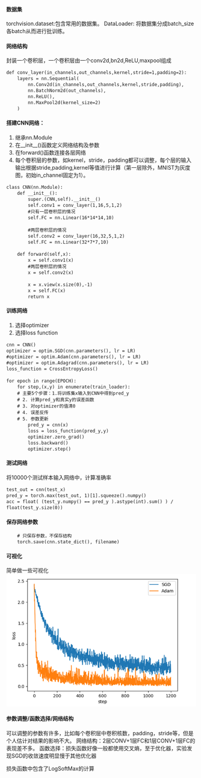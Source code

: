 ####  数据集
torchvision.dataset:包含常用的数据集。
DataLoader: 将数据集分成batch_size各batch从而进行批训练。

#### 网络结构
封装一个卷积层，一个卷积层由一个conv2d,bn2d,ReLU,maxpool组成
```
def conv_layer(in_channels,out_channels,kernel,stride=1,padding=2):
    layers = nn.Sequential(
        nn.Conv2d(in_channels,out_channels,kernel,stride,padding),
        nn.BatchNorm2d(out_channels),
        nn.ReLU(),
        nn.MaxPool2d(kernel_size=2)
    )
```

#### 搭建CNN网络：
1. 继承nn.Module
2. 在__init__()函数定义网络结构及参数
3. 在forward()函数连接各层网络
4. 每个卷积层的参数，如kernel，stride，padding都可以调整，每个层的输入输出根据stride,padding,kernel等值进行计算（第一层除外，MNIST为灰度图，初始in_channel固定为1）。
```
class CNN(nn.Module):
    def __init__():
        super.(CNN,self).__init__()
        self.conv1 = conv_layer(1,16,5,1,2)
        #只有一层卷积层的情况
        self.FC = nn.Linear(16*14*14,10)

        #两层卷积层的情况
        self.conv2 = conv_layer(16,32,5,1,2)
        self.FC = nn.Linear(32*7*7,10)

    def forward(self,x):
        x = self.conv1(x)
        #两层卷积层的情况
        x = self.conv2(x)

        x = x.view(x.size(0),-1)
        x = self.FC(x)
        return x
```
#### 训练网络
1. 选择optimizer
2. 选择loss function
```
cnn = CNN()
optimizer = optim.SGD(cnn.parameters(), lr = LR)
#optimizer = optim.Adam(cnn.parameters(), lr = LR)
#optimizer = optim.Adagrad(cnn.parameters(), lr = LR)
loss_function = CrossEntropyLoss()

for epoch in range(EPOCH):
    for step,(x,y) in enumerate(train_loader):
    # 主要5个步骤：1.将训练集x输入到CNN中得到pred_y
    # 2. 计算pred_y和真实y的误差函数
    # 3. 对optimizer的值清0  
    # 4. 误差反传
    # 5. 参数更新
        pred_y = cnn(x)
        loss = loss_function(pred_y,y)
        optimizer.zero_grad()
        loss.backward()
        optimizer.step()
```

#### 测试网络
将10000个测试样本输入网络中，计算准确率
```
test_out = cnn(test_x)
pred_y = torch.max(test_out, 1)[1].squeeze().numpy()
acc = float( (test_y.numpy() == pred_y ).astype(int).sum() ) / float(test_y.size(0))
```
#### 保存网络参数
```
    # 只保存参数，不保存结构
    torch.save(cnn.state_dict(), filename)  
```
####  可视化
简单做一些可视化
![pic](Figure_1.png)


#### 参数调整/函数选择/网络结构
可以调整的参数有许多，比如每个卷积层中卷积核数，padding，stride等，但是个人估计对结果的影响不大。
网络结构：2层CONV+1层FC和1层CONV+1层FC的表现差不多。
函数选择：损失函数好像一般都使用交叉熵，至于优化器，实验发现SGD的收敛速度明显慢于其他优化器

损失函数中包含了LogSoftMax的计算